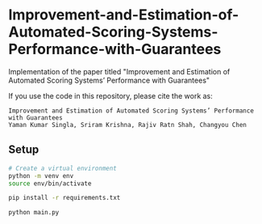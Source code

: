 # Improvement-and-Estimation-of-Automated-Scoring-Systems-Performance-with-Guarantees
Implementation of the paper titled "Improvement and Estimation of Automated Scoring Systems’ Performance with Guarantees"


If you use the code in this repository, please cite the work as:
```
Improvement and Estimation of Automated Scoring Systems’ Performance with Guarantees
Yaman Kumar Singla, Sriram Krishna, Rajiv Ratn Shah, Changyou Chen
```

## Setup

``` sh
# Create a virtual environment
python -m venv env
source env/bin/activate

pip install -r requirements.txt

python main.py
```
